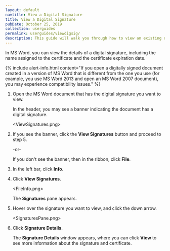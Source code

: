 ```yaml
---
layout: default
navtitle: View a Digital Signature
title: View a Digital Signature
pubDate: October 25, 2019
collection: userguides
permalink: userguides/viewdigsig/
description: This guide will walk you through how to view an existing digital signature in a Microsoft Word document.
---
```


In MS Word, you can view the details of a digital signature, including the name assigned to the certificate and the certificate expiration date.

{% include alert-info.html content="If you open a digitally signed document created in a version of MS Word that is different from the one you use (for example, you use MS Word 2013 and open an MS Word 2007 document), you may experience compatibility issues." %}

1. Open the MS Word document that has the digital signature you want to view.

    In the header, you may see a banner indicating the document has a digital signature.
    
    <ViewSignatures.png>
    
2. If you see the banner, click the **View Signatures** button and proceed to step 5.

    -or-
    
    If you don't see the banner, then in the ribbon, click **File**.

3. In the left bar, click **Info**.
4. Click **View Signatures**.

    <FileInfo.png>
    
    The **Signatures** pane appears.
    
5. Hover over the signature you want to view, and click the down arrow.

    <SignaturesPane.png>
    
6. Click **Signature Details**.

    The **Signature Details** window appears, where you can click **View** to see more information about the signature and certificate.
